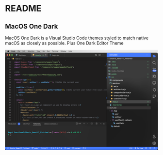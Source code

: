 # README
## MacOS One Dark
MacOS One Dark is a Visual Studio Code themes styled to match native macOS as closely as possible. Plus One Dark Editor Theme

![MacOS OneDark](./ScreenShots/ScreenShot.png)